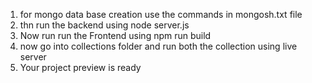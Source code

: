
1. for mongo data base creation use the commands in mongosh.txt file
2. thn run the backend using node server.js
3. Now run run the Frontend using npm run build
4. now go into collections folder and run both the collection using live server
5. Your project preview is ready
